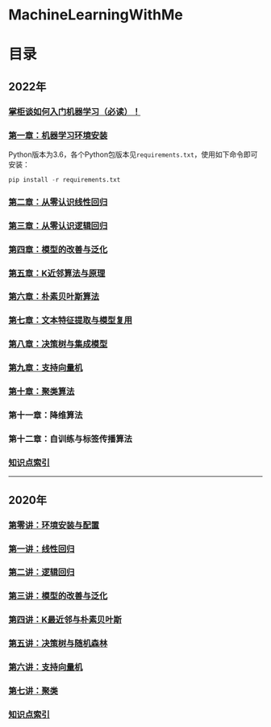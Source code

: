 # MachineLearningWithMe

# 目录
## 2022年
### [掌柜谈如何入门机器学习（必读）！](MachingLearningGuide.md)
### [第一章：机器学习环境安装](https://mp.weixin.qq.com/s/L-3bXzYFFdNx_mL7eu2-kw)
Python版本为3.6，各个Python包版本见`requirements.txt`，使用如下命令即可安装：
```python
pip install -r requirements.txt
```
### [第二章：从零认识线性回归](AllBooKCode/Chapter02/README.md)
### [第三章：从零认识逻辑回归](AllBooKCode/Chapter03/README.md)
### [第四章：模型的改善与泛化](AllBooKCode/Chapter04/README.md)
### [第五章：K近邻算法与原理](AllBooKCode/Chapter05/README.md)
### [第六章：朴素贝叶斯算法](AllBooKCode/Chapter06/README.md)
### [第七章：文本特征提取与模型复用](AllBooKCode/Chapter07/README.md)
### [第八章：决策树与集成模型](AllBooKCode/Chapter08/README.md)
### [第九章：支持向量机](AllBooKCode/Chapter09/README.md)
### [第十章：聚类算法](AllBooKCode/Chapter10/README.md)
### 第十一章：降维算法
### 第十二章：自训练与标签传播算法
### [知识点索引](AllBooKCode/Index.md)

---

## 2020年
### [第零讲：环境安装与配置](./00_Configuration/README.md)

### [第一讲：线性回归 ](./01_LinearRegression/README.md)

### [第二讲：逻辑回归](./02_LogisticRegression/README.md)

### [第三讲：模型的改善与泛化](./03_ModelOptimization/README.md)

### [第四讲：K最近邻与朴素贝叶斯](./04_KNNAndNaiveBayes/README.md)

### [第五讲：决策树与随机森林](./05_DecisionTree/README.md)

### [第六讲：支持向量机](./06_SupportVectorMachine/README.md)

### [第七讲：聚类](./07_Clustering/README.md)

### [知识点索引](./KnowledgeIndex.md)

